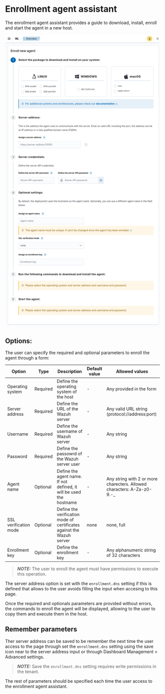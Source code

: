 # Enrollment agent assistant

The enrollment agent assistant provides a guide to download, install, enroll and start the agent in a new host.

![Enroll agent assistant](enroll-agent-assistant.png)

## Options:

The user can specify the required and optional parameters to enroll the agent through a form:

| Option                | Type     | Description                                                           | Default value | Allowed values                                                          |
| --------------------- | -------- | --------------------------------------------------------------------- | ------------- | ----------------------------------------------------------------------- |
| Operating system      | Required | Define the operating system of the host                               | -             | Any provided in the form                                                |
| Server address        | Required | Define the URL of the Wazuh server                                    | -             | Any valid URL string (protocol://address:port)                          |
| Username              | Required | Define the username of Wazuh server                                   | -             | Any string                                                              |
| Password              | Required | Define the passowrd of the Wazuh server user                          | -             | Any string                                                              |
| Agent name            | Optional | Define the agent name. If not defined, it will be used the hostname   | -             | Any string with 2 or more charecters. Allowed characters: A-Za-z0-9.-\_ |
| SSL verification mode | Optional | Define the verification mode of certificates against the Wazuh server | none          | none, full                                                              |
| Enrollment key        | Optional | Define the enrollment key                                             | -             | Any alphanumeric string of 32 characters                                |

> **_NOTE:_** The user to enroll the agent must have permissions to execute this operation.

The server address option is set with the `enrollment.dns` setting if this is defined that allows to the user avoids filling the input when accesing to this page.

Once the required and optionals parameters are provided without errors, the commands to enroll the agent will be displayed, allowing to the user to copy them and execute them in the host.

## Remember parameters

Ther server address can be saved to be remember the next time the user access to the page through set the `enrollment.dns` setting using the save icon near to the server address input or through Dashboard Management > Advanced settings.

> **_NOTE:_** Save the `enrollment.dns` setting requires write permissions in the tenant.

The rest of parameters should be specified each time the user access to the enrollment agent assistant.

